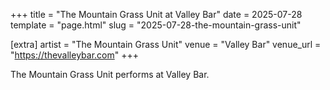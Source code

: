 +++
title = "The Mountain Grass Unit at Valley Bar"
date = 2025-07-28
template = "page.html"
slug = "2025-07-28-the-mountain-grass-unit"

[extra]
artist = "The Mountain Grass Unit"
venue = "Valley Bar"
venue_url = "https://thevalleybar.com"
+++

The Mountain Grass Unit performs at Valley Bar.
